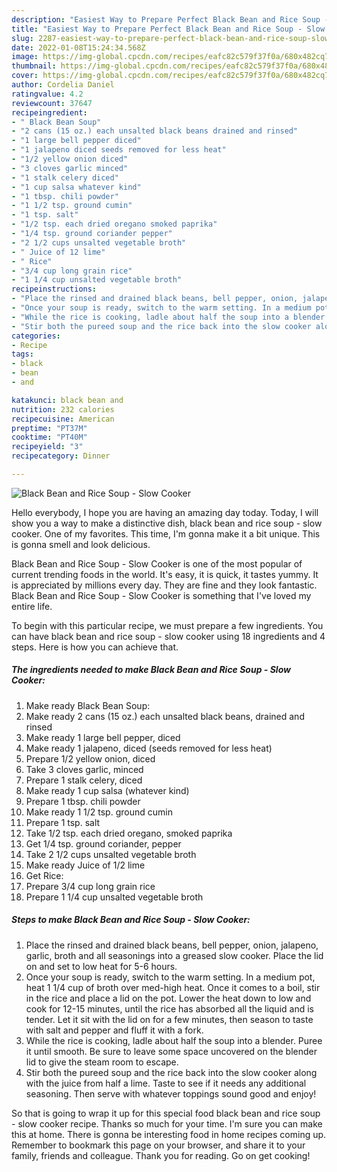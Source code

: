 ```yaml
---
description: "Easiest Way to Prepare Perfect Black Bean and Rice Soup - Slow Cooker"
title: "Easiest Way to Prepare Perfect Black Bean and Rice Soup - Slow Cooker"
slug: 2287-easiest-way-to-prepare-perfect-black-bean-and-rice-soup-slow-cooker
date: 2022-01-08T15:24:34.568Z
image: https://img-global.cpcdn.com/recipes/eafc82c579f37f0a/680x482cq70/black-bean-and-rice-soup-slow-cooker-recipe-main-photo.jpg
thumbnail: https://img-global.cpcdn.com/recipes/eafc82c579f37f0a/680x482cq70/black-bean-and-rice-soup-slow-cooker-recipe-main-photo.jpg
cover: https://img-global.cpcdn.com/recipes/eafc82c579f37f0a/680x482cq70/black-bean-and-rice-soup-slow-cooker-recipe-main-photo.jpg
author: Cordelia Daniel
ratingvalue: 4.2
reviewcount: 37647
recipeingredient:
- " Black Bean Soup"
- "2 cans (15 oz.) each unsalted black beans drained and rinsed"
- "1 large bell pepper diced"
- "1 jalapeno diced seeds removed for less heat"
- "1/2 yellow onion diced"
- "3 cloves garlic minced"
- "1 stalk celery diced"
- "1 cup salsa whatever kind"
- "1 tbsp. chili powder"
- "1 1/2 tsp. ground cumin"
- "1 tsp. salt"
- "1/2 tsp. each dried oregano smoked paprika"
- "1/4 tsp. ground coriander pepper"
- "2 1/2 cups unsalted vegetable broth"
- " Juice of 12 lime"
- " Rice"
- "3/4 cup long grain rice"
- "1 1/4 cup unsalted vegetable broth"
recipeinstructions:
- "Place the rinsed and drained black beans, bell pepper, onion, jalapeno, garlic, broth and all seasonings into a greased slow cooker. Place the lid on and set to low heat for 5-6 hours."
- "Once your soup is ready, switch to the warm setting. In a medium pot, heat 1 1/4 cup of broth over med-high heat. Once it comes to a boil, stir in the rice and place a lid on the pot. Lower the heat down to low and cook for 12-15 minutes, until the rice has absorbed all the liquid and is tender. Let it sit with the lid on for a few minutes, then season to taste with salt and pepper and fluff it with a fork."
- "While the rice is cooking, ladle about half the soup into a blender. Puree it until smooth. Be sure to leave some space uncovered on the blender lid to give the steam room to escape."
- "Stir both the pureed soup and the rice back into the slow cooker along with the juice from half a lime. Taste to see if it needs any additional seasoning. Then serve with whatever toppings sound good and enjoy!"
categories:
- Recipe
tags:
- black
- bean
- and

katakunci: black bean and 
nutrition: 232 calories
recipecuisine: American
preptime: "PT37M"
cooktime: "PT40M"
recipeyield: "3"
recipecategory: Dinner

---
```



![Black Bean and Rice Soup - Slow Cooker](https://img-global.cpcdn.com/recipes/eafc82c579f37f0a/680x482cq70/black-bean-and-rice-soup-slow-cooker-recipe-main-photo.jpg)

Hello everybody, I hope you are having an amazing day today. Today, I will show you a way to make a distinctive dish, black bean and rice soup - slow cooker. One of my favorites. This time, I'm gonna make it a bit unique. This is gonna smell and look delicious.



Black Bean and Rice Soup - Slow Cooker is one of the most popular of current trending foods in the world. It's easy, it is quick, it tastes yummy. It is appreciated by millions every day. They are fine and they look fantastic. Black Bean and Rice Soup - Slow Cooker is something that I've loved my entire life.


To begin with this particular recipe, we must prepare a few ingredients. You can have black bean and rice soup - slow cooker using 18 ingredients and 4 steps. Here is how you can achieve that.

<!--inarticleads1-->

##### The ingredients needed to make Black Bean and Rice Soup - Slow Cooker:

1. Make ready  Black Bean Soup:
1. Make ready 2 cans (15 oz.) each unsalted black beans, drained and rinsed
1. Make ready 1 large bell pepper, diced
1. Make ready 1 jalapeno, diced (seeds removed for less heat)
1. Prepare 1/2 yellow onion, diced
1. Take 3 cloves garlic, minced
1. Prepare 1 stalk celery, diced
1. Make ready 1 cup salsa (whatever kind)
1. Prepare 1 tbsp. chili powder
1. Make ready 1 1/2 tsp. ground cumin
1. Prepare 1 tsp. salt
1. Take 1/2 tsp. each dried oregano, smoked paprika
1. Get 1/4 tsp. ground coriander, pepper
1. Take 2 1/2 cups unsalted vegetable broth
1. Make ready  Juice of 1/2 lime
1. Get  Rice:
1. Prepare 3/4 cup long grain rice
1. Prepare 1 1/4 cup unsalted vegetable broth




<!--inarticleads2-->

##### Steps to make Black Bean and Rice Soup - Slow Cooker:

1. Place the rinsed and drained black beans, bell pepper, onion, jalapeno, garlic, broth and all seasonings into a greased slow cooker. Place the lid on and set to low heat for 5-6 hours.
1. Once your soup is ready, switch to the warm setting. In a medium pot, heat 1 1/4 cup of broth over med-high heat. Once it comes to a boil, stir in the rice and place a lid on the pot. Lower the heat down to low and cook for 12-15 minutes, until the rice has absorbed all the liquid and is tender. Let it sit with the lid on for a few minutes, then season to taste with salt and pepper and fluff it with a fork.
1. While the rice is cooking, ladle about half the soup into a blender. Puree it until smooth. Be sure to leave some space uncovered on the blender lid to give the steam room to escape.
1. Stir both the pureed soup and the rice back into the slow cooker along with the juice from half a lime. Taste to see if it needs any additional seasoning. Then serve with whatever toppings sound good and enjoy!




So that is going to wrap it up for this special food black bean and rice soup - slow cooker recipe. Thanks so much for your time. I'm sure you can make this at home. There is gonna be interesting food in home recipes coming up. Remember to bookmark this page on your browser, and share it to your family, friends and colleague. Thank you for reading. Go on get cooking!
